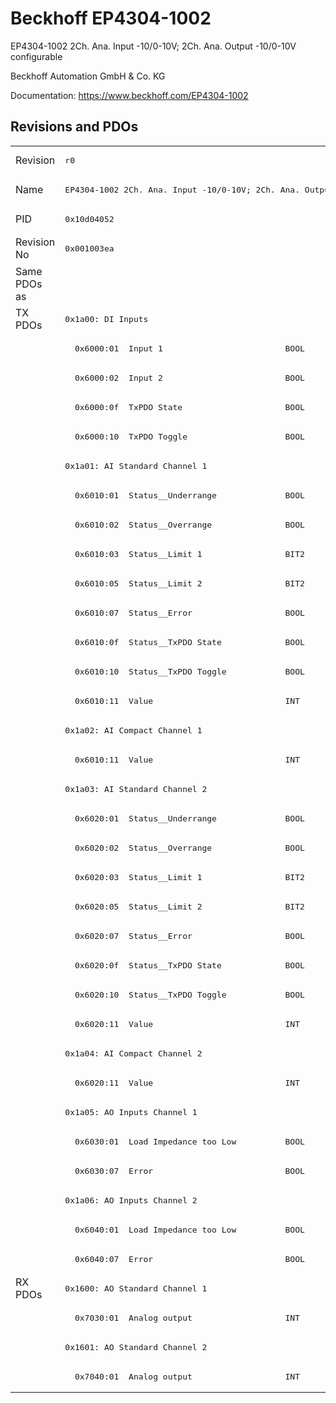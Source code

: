 # Beckhoff EP4304-1002

EP4304-1002 2Ch. Ana. Input -10/0-10V; 2Ch. Ana. Output -10/0-10V configurable

Beckhoff Automation GmbH & Co. KG

Documentation: <a href="https://www.beckhoff.com/EP4304-1002">https://www.beckhoff.com/EP4304-1002</a>

## Revisions and PDOs
<table>
<tr >
<td class="first">Revision</td>
<td ><pre>r0</pre></td>
</tr>
<tr >
<td class="first">Name</td>
<td ><pre>EP4304-1002 2Ch. Ana. Input -10/0-10V; 2Ch. Ana. Output -10/0-10V configurable</pre></td>
</tr>
<tr >
<td class="first">PID</td>
<td ><pre>0x10d04052</pre></td>
</tr>
<tr >
<td class="first">Revision No</td>
<td ><pre>0x001003ea</pre></td>
</tr>
<tr >
<td class="first">Same PDOs as</td>
<td ></td>
</tr>
<tr class="txpdo pdosection">
<td class="first" rowspan=33 valign=top>TX PDOs</td>
<td><pre>0x1a00: DI Inputs</pre></td>
<td></td>
</tr>
<tr class="txpdo">
<td class="first"><pre>  0x6000:01  Input 1                         BOOL</pre></td>
</tr>
<tr class="txpdo">
<td class="first"><pre>  0x6000:02  Input 2                         BOOL</pre></td>
</tr>
<tr class="txpdo">
<td class="first"><pre>  0x6000:0f  TxPDO State                     BOOL</pre></td>
</tr>
<tr class="txpdo">
<td class="first"><pre>  0x6000:10  TxPDO Toggle                    BOOL</pre></td>
</tr>
<tr class="txpdo pdosection">
<td class="first"><pre>0x1a01: AI Standard Channel 1</pre></td>
</tr>
<tr class="txpdo">
<td class="first"><pre>  0x6010:01  Status__Underrange              BOOL</pre></td>
</tr>
<tr class="txpdo">
<td class="first"><pre>  0x6010:02  Status__Overrange               BOOL</pre></td>
</tr>
<tr class="txpdo">
<td class="first"><pre>  0x6010:03  Status__Limit 1                 BIT2</pre></td>
</tr>
<tr class="txpdo">
<td class="first"><pre>  0x6010:05  Status__Limit 2                 BIT2</pre></td>
</tr>
<tr class="txpdo">
<td class="first"><pre>  0x6010:07  Status__Error                   BOOL</pre></td>
</tr>
<tr class="txpdo">
<td class="first"><pre>  0x6010:0f  Status__TxPDO State             BOOL</pre></td>
</tr>
<tr class="txpdo">
<td class="first"><pre>  0x6010:10  Status__TxPDO Toggle            BOOL</pre></td>
</tr>
<tr class="txpdo">
<td class="first"><pre>  0x6010:11  Value                           INT</pre></td>
</tr>
<tr class="txpdo pdosection">
<td class="first"><pre>0x1a02: AI Compact Channel 1</pre></td>
</tr>
<tr class="txpdo">
<td class="first"><pre>  0x6010:11  Value                           INT</pre></td>
</tr>
<tr class="txpdo pdosection">
<td class="first"><pre>0x1a03: AI Standard Channel 2</pre></td>
</tr>
<tr class="txpdo">
<td class="first"><pre>  0x6020:01  Status__Underrange              BOOL</pre></td>
</tr>
<tr class="txpdo">
<td class="first"><pre>  0x6020:02  Status__Overrange               BOOL</pre></td>
</tr>
<tr class="txpdo">
<td class="first"><pre>  0x6020:03  Status__Limit 1                 BIT2</pre></td>
</tr>
<tr class="txpdo">
<td class="first"><pre>  0x6020:05  Status__Limit 2                 BIT2</pre></td>
</tr>
<tr class="txpdo">
<td class="first"><pre>  0x6020:07  Status__Error                   BOOL</pre></td>
</tr>
<tr class="txpdo">
<td class="first"><pre>  0x6020:0f  Status__TxPDO State             BOOL</pre></td>
</tr>
<tr class="txpdo">
<td class="first"><pre>  0x6020:10  Status__TxPDO Toggle            BOOL</pre></td>
</tr>
<tr class="txpdo">
<td class="first"><pre>  0x6020:11  Value                           INT</pre></td>
</tr>
<tr class="txpdo pdosection">
<td class="first"><pre>0x1a04: AI Compact Channel 2</pre></td>
</tr>
<tr class="txpdo">
<td class="first"><pre>  0x6020:11  Value                           INT</pre></td>
</tr>
<tr class="txpdo pdosection">
<td class="first"><pre>0x1a05: AO Inputs Channel 1</pre></td>
</tr>
<tr class="txpdo">
<td class="first"><pre>  0x6030:01  Load Impedance too Low          BOOL</pre></td>
</tr>
<tr class="txpdo">
<td class="first"><pre>  0x6030:07  Error                           BOOL</pre></td>
</tr>
<tr class="txpdo pdosection">
<td class="first"><pre>0x1a06: AO Inputs Channel 2</pre></td>
</tr>
<tr class="txpdo">
<td class="first"><pre>  0x6040:01  Load Impedance too Low          BOOL</pre></td>
</tr>
<tr class="txpdo">
<td class="first"><pre>  0x6040:07  Error                           BOOL</pre></td>
</tr>
<tr class="rxpdo pdosection">
<td class="first" rowspan=4 valign=top>RX PDOs</td>
<td><pre>0x1600: AO Standard Channel 1</pre></td>
<td></td>
</tr>
<tr class="rxpdo">
<td class="first"><pre>  0x7030:01  Analog output                   INT</pre></td>
</tr>
<tr class="rxpdo pdosection">
<td class="first"><pre>0x1601: AO Standard Channel 2</pre></td>
</tr>
<tr class="rxpdo">
<td class="first"><pre>  0x7040:01  Analog output                   INT</pre></td>
</tr>
</table>
